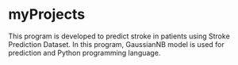 # myProjects
This program is developed to predict stroke in patients using Stroke Prediction Dataset. In this program, GaussianNB model is used for prediction and Python programming language.
